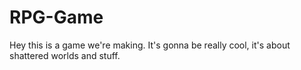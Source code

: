 # RPG-Game

Hey this is a game we're making. It's gonna be really cool, it's about shattered worlds and stuff.
